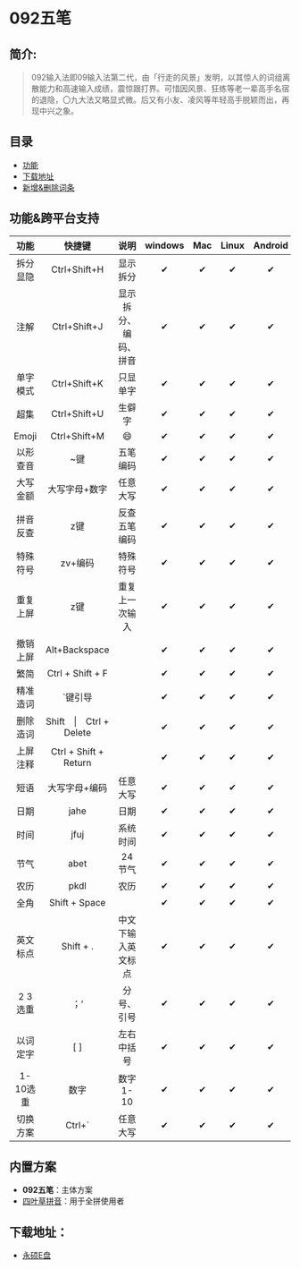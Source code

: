 # 092五笔

## 简介:
>092输入法即09输入法第二代，由「行走的风景」发明，以其惊人的词组离散能力和高速输入成绩，震惊跟打界。可惜因风景、狂练等老一辈高手名宿的退隐，〇九大法又略显式微。后又有小友、凌风等年轻高手脱颖而出，再现中兴之象。
## 目录
- [功能](https://github.com/liang-0131/092wb/blob/main/README.md#%E6%9C%AC%E6%96%B9%E6%A1%88%E4%B8%8E%E5%8E%9F%E6%96%B9%E6%A1%88%E5%85%B7%E4%BD%93%E6%9C%89%E5%A6%82%E4%B8%8B%E5%8C%BA%E5%88%AB)
- [下载地址](https://github.com/liang-0131/092wb/blob/main/README.md#%E4%B8%8B%E8%BD%BD%E5%9C%B0%E5%9D%80)
- [新增&删除词条](https://github.com/liang-0131/092wb/blob/main/README.md#%E6%96%B0%E5%A2%9E%E5%88%A0%E9%99%A4%E8%AF%8D%E6%9D%A1)
## 功能&跨平台支持
|功能|快捷键|说明|windows|Mac|Linux|Android|iOS|
|:----:|:----:|:----:|:----:|:----:|:----:|:----:|:----:|
|拆分显隐|Ctrl+Shift+H|显示拆分|✔|✔|✔|✔|
|注解|Ctrl+Shift+J|显示拆分、编码、拼音|✔|✔|✔|✔|
|单字模式|Ctrl+Shift+K|只显单字|✔|✔|✔|✔|
|超集|Ctrl+Shift+U|生僻字|✔|✔|✔|✔|
|Emoji|Ctrl+Shift+M|:smile:|✔|✔|✔|✔|
|以形查音|~键|五笔编码|✔|✔|✔|✔|
|大写金额|大写字母+数字|任意大写|✔|✔|✔|✔|✔|
|拼音反查|z键|反查五笔编码|✔|✔|✔|✔|✔|
|特殊符号|zv+编码|特殊符号|✔|✔|✔|✔|✔|
|重复上屏|z键|重复上一次输入|✔|✔|✔|✔|✔|
|撤销上屏|Alt+Backspace||✔|✔|✔|✔|✔|
|繁简|Ctrl + Shift + F||✔|✔|✔|✔|✔|
|精准造词|`键引导||✔|✔|✔|✔|✔|
|删除造词|Shift　\|　Ctrl + Delete||✔|✔|✔|✔|✔|
|上屏注释|Ctrl + Shift + Return||✔|✔|✔|✔|✔|
|短语|大写字母+编码|任意大写|✔|✔|✔|✔|✔|
|日期|jahe|日期|✔|✔|✔|✔|✔|
|时间|jfuj|系统时间|✔|✔|✔|✔|✔|
|节气|abet|24节气|✔|✔|✔|✔|✔|
|农历|pkdl|农历|✔|✔|✔|✔|✔|
|全角|Shift + Space||✔|✔|✔|✔|✔|
|英文标点|Shift + .|中文下输入英文标点|✔|✔|✔|✔|✔|
|2 3选重|；‘|分号、引号|✔|✔|✔|✔|✔|
|以词定字|[ ]|左右中括号|✔|✔|✔|✔|✔|
|1-10选重|数字|数字1-10|✔|✔|✔|✔|✔|
|切换方案|Ctrl+`|任意大写|✔|✔|✔|✔|✔|
## 内置方案
+ **092五笔**：主体方案
+ [四叶草拼音](https://github.com/yyangdid/rime-cloverpinyin)：用于全拼使用者
## 下载地址：
 + [永硕E盘](http://wp02.ys168.com/)
